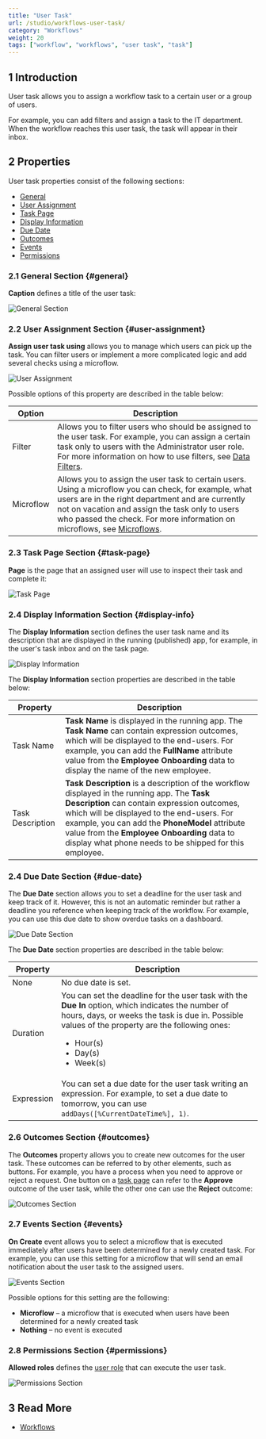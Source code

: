 ```yaml
---
title: "User Task"
url: /studio/workflows-user-task/
category: "Workflows"
weight: 20
tags: ["workflow", "workflows", "user task", "task"]
---
```


## 1 Introduction

User task allows you to assign a workflow task to a certain user or a group of users. 

For example, you can add filters and assign a task to the IT department. When the workflow reaches this user task, the task will appear in their inbox.

## 2 Properties

User task properties consist of the following sections:

* [General](#general)
* [User Assignment](#user-assignment)
* [Task Page](#task-page)
* [Display Information](#display-info)
* [Due Date](#due-date)
* [Outcomes](#outcomes)
* [Events](#events)
* [Permissions](#permissions)

### 2.1 General Section {#general}

**Caption** defines a title of the user task:

![General Section](/attachments/studio/workflows/workflows-user-task/general.jpg)

### 2.2 User Assignment Section {#user-assignment}

**Assign user task using** allows you to manage which users can pick up the task. You can filter users or implement a more complicated logic and add several checks using a microflow. 

![User Assignment](/attachments/studio/workflows/workflows-user-task/user-assignment.jpg)

Possible options of this property are described in the table below:

| Option    | Description                                                  |
| --------- | ------------------------------------------------------------ |
| Filter    | Allows you to filter users who should be assigned to the user task. For example, you can assign a certain task only to users with the Administrator user role. For more information on how to use filters, see [Data Filters](data-filters). |
| Microflow | Allows you to assign the user task to certain users. Using a microflow you can check, for example, what users are in the right department and are currently not on vacation and assign the task only to users who passed the check. For more information on microflows, see [Microflows](microflows). |

### 2.3 Task Page Section {#task-page}

**Page** is the page that an assigned user will use to inspect their task and complete it: 

![Task Page](/attachments/studio/workflows/workflows-user-task/task-page.jpg)

### 2.4 Display Information Section {#display-info}

The **Display Information** section defines the user task name and its description that are displayed in the running (published) app, for example, in the user's task inbox and on the task page. 

![Display Information](/attachments/studio/workflows/workflows-user-task/display-information.jpg)

The **Display Information** section properties are described in the table below:

| Property         | Description                                                  |
| ---------------- | ------------------------------------------------------------ |
| Task Name        | **Task Name** is displayed in the running app. The **Task Name** can contain expression outcomes, which will be displayed to the end-users. For example, you can add the **FullName** attribute value from the **Employee Onboarding** data to display the name of the new employee. |
| Task Description | **Task Description** is a description of the workflow displayed in the running app. The **Task Description** can contain expression outcomes, which will be displayed to the end-users. For example, you can add the **PhoneModel** attribute value from the **Employee Onboarding** data to display what phone needs to be shipped for this employee. |

### 2.4 Due Date Section {#due-date}

The **Due Date** section allows you to set a deadline for the user task and keep track of it. However, this is not an automatic reminder but rather a deadline you reference when keeping track of the workflow. For example, you can use this due date to show overdue tasks on a dashboard.

![Due Date Section](/attachments/studio/workflows/workflows-user-task/due-date.jpg)

The **Due Date** section properties are described in the table below:

| Property   | Description                                                  |
| ---------- | ------------------------------------------------------------ |
| None       | No due date is set.                                          |
| Duration   | You can set the deadline for the user task with the **Due In** option, which indicates the number of hours, days, or weeks the task is due in. Possible values of the property are the following ones:<br /><ul><li>Hour(s)</li><li>Day(s)</li><li>Week(s)</li> </ul> |
| Expression | You can set a due date for the user task writing an expression. For example, to set a due date to tomorrow, you can use `addDays([%CurrentDateTime%], 1)`. |

### 2.6 Outcomes Section {#outcomes}

The **Outcomes** property allows you to create new outcomes for the user task. These outcomes can be referred to by other elements, such as buttons. For example, you have a process when you need to approve or reject a request. One button on a [task page](#task-page) can refer to the **Approve** outcome of the user task, while the other one can use the **Reject** outcome:

![Outcomes Section](/attachments/studio/workflows/workflows-user-task/outcomes.jpg)

### 2.7 Events Section {#events}

**On Create** event allows you to select a microflow that is executed immediately after users have been determined for a newly created task. For example, you can use this setting for a microflow that will send an email notification about the user task to the assigned users.

![Events Section](/attachments/studio/workflows/workflows-user-task/events.jpg)

Possible options for this setting are the following:

* **Microflow** – a microflow that is executed when users have been determined for a newly created task 
* **Nothing** – no event is executed

### 2.8 Permissions Section {#permissions}

**Allowed roles** defines the [user role](settings-security#roles-and-permissions) that can execute the user task.

![Permissions Section](/attachments/studio/workflows/workflows-user-task/permissions.jpg)

## 3 Read More

* [Workflows](workflows)